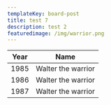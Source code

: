```yaml
---
templateKey: board-post
title: test 7
description: test 2
featuredimage: /img/warrior.png
---
```

| Year | Name               |
| ---- | ------------------ |
| 1985 | Walter the warrior |
| 1986 | Walter the warrior |
| 1987 | Walter the warrior |
